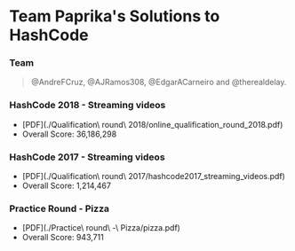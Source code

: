 # Team Paprika's Solutions to HashCode

### Team
> @AndreFCruz, @AJRamos308, @EdgarACarneiro and @therealdelay.

### HashCode 2018 - Streaming videos
* [PDF](./Qualification\ round\ 2018/online_qualification_round_2018.pdf)
* Overall Score: 36,186,298


### HashCode 2017 - Streaming videos
* [PDF](./Qualification\ round\ 2017/hashcode2017_streaming_videos.pdf)
* Overall Score: 1,214,467


### Practice Round - Pizza
* [PDF](./Practice\ round\ -\ Pizza/pizza.pdf)
* Overall Score: 943,711
